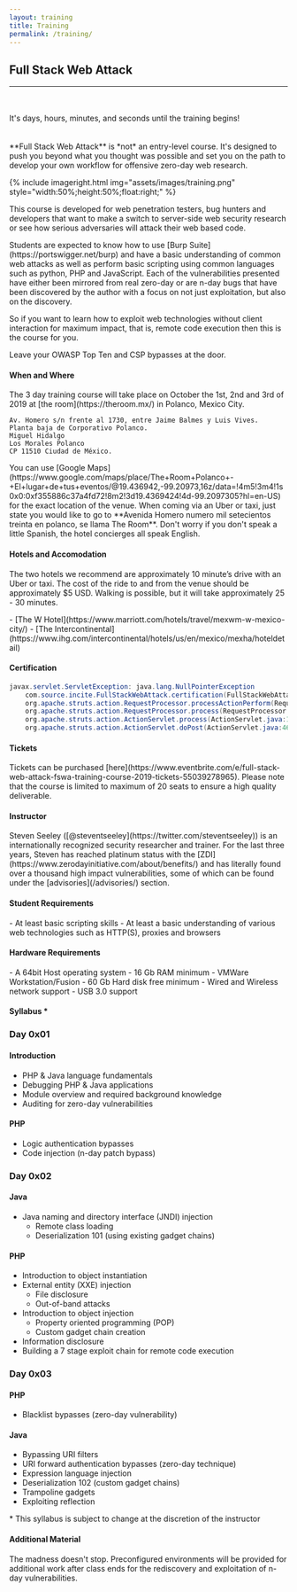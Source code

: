 ```yaml
---
layout: training
title: Training
permalink: /training/
---
```


<script>
function countdown(dateEnd) {
  var timer, days, hours, minutes, seconds;
  dateEnd = new Date(dateEnd);
  dateEnd = dateEnd.getTime();
  if ( isNaN(dateEnd) ) {
    return;
  }
  timer = setInterval(calculate, 1000);
  function calculate() {
    var dateStart = new Date();
    var dateStart = new Date(dateStart.getUTCFullYear(),
                             dateStart.getUTCMonth(),
                             dateStart.getUTCDate(),
                             dateStart.getUTCHours(),
                             dateStart.getUTCMinutes(),
                             dateStart.getUTCSeconds());
    var timeRemaining = parseInt((dateEnd - dateStart.getTime()) / 1000)
    if ( timeRemaining >= 0 ) {
      days    = parseInt(timeRemaining / 86400);
      timeRemaining   = (timeRemaining % 86400);
      hours   = parseInt(timeRemaining / 3600);
      timeRemaining   = (timeRemaining % 3600);
      minutes = parseInt(timeRemaining / 60);
      timeRemaining   = (timeRemaining % 60);
      seconds = parseInt(timeRemaining);
      document.getElementById("days").innerHTML    = parseInt(days, 10);
      document.getElementById("hours").innerHTML   = ("0" + hours).slice(-2);
      document.getElementById("minutes").innerHTML = ("0" + minutes).slice(-2);
      document.getElementById("seconds").innerHTML = ("0" + seconds).slice(-2);
    } else {
      return;
    }
  }
  function display(days, hours, minutes, seconds) {}
}
countdown('10/1/2019 09:00:00 AM');
</script>

## Full Stack Web Attack

---

<div style="width: 100%;float: left;margin: 20px auto;">
  <p class="cn">
    It's
    <span id="days"></span>
    days,
    <span id="hours"></span>
    hours,
    <span id="minutes"></span>
    minutes,
    <span id="seconds"></span>
    and seconds until the training begins!
  </p>
</div>

<p class="cn" markdown="1">**Full Stack Web Attack** is *not* an entry-level course. It's designed to push you beyond what you thought was possible and set you on the path to develop your own workflow for offensive zero-day web research.</p>
{% include imageright.html
            img="assets/images/training.png"
            style="width:50%;height:50%;float:right;"
            %}
<p class="cn" markdown="1">This course is developed for web penetration testers, bug hunters and developers that want to make a switch to server-side web security research or see how serious adversaries will attack their web based code.</p>

<p class="cn" markdown="1">Students are expected to know how to use [Burp Suite](https://portswigger.net/burp) and have a basic understanding of common web attacks as well as perform basic scripting using common languages such as python, PHP and JavaScript. Each of the vulnerabilities presented have either been mirrored from real zero-day or are n-day bugs that have been discovered by the author with a focus on not just exploitation, but also on the discovery.</p>

<p class="cn" markdown="1">So if you want to learn how to exploit web technologies without client interaction for maximum impact, that is, remote code execution then this is the course for you.</p>

<p class="cn" markdown="1">Leave your OWASP Top Ten and CSP bypasses at the door.</p>

#### <a id="where"></a> When and Where

<p class="cn" markdown="1">The 3 day training course will take place on October the 1st, 2nd and 3rd of 2019 at [the room](https://theroom.mx/) in Polanco, Mexico City.</p>

```
Av. Homero s/n frente al 1730, entre Jaime Balmes y Luis Vives.
Planta baja de Corporativo Polanco.
Miguel Hidalgo
Los Morales Polanco
CP 11510 Ciudad de México.
```

<p class="cn" markdown="1">You can use [Google Maps](https://www.google.com/maps/place/The+Room+Polanco+-+El+lugar+de+tus+eventos/@19.436942,-99.20973,16z/data=!4m5!3m4!1s0x0:0xf355886c37a4fd72!8m2!3d19.4369424!4d-99.2097305?hl=en-US) for the exact location of the venue. When coming via an Uber or taxi, just state you would like to go to **Avenida Homero numero mil setecientos treinta en polanco, se llama The Room**. Don't worry if you don't speak a little Spanish, the hotel concierges all speak English.</p>

#### <a id="hotel"></a> Hotels and Accomodation

<p class="cn" markdown="1">The two hotels we recommend are approximately 10 minute’s drive with an Uber or taxi. The cost of the ride to and from the venue should be approximately $5 USD. Walking is possible, but it will take approximately 25 - 30 minutes.</p>

<div class="cn" markdown="1">
- [The W Hotel](https://www.marriott.com/hotels/travel/mexwm-w-mexico-city/)
- [The Intercontinental](https://www.ihg.com/intercontinental/hotels/us/en/mexico/mexha/hoteldetail)
</div>

#### Certification

```java
javax.servlet.ServletException: java.lang.NullPointerException
    com.source.incite.FullStackWebAttack.certification(FullStackWebAttack.java:38) 
    org.apache.struts.action.RequestProcessor.processActionPerform(RequestProcessor.java:425) 
    org.apache.struts.action.RequestProcessor.process(RequestProcessor.java:228) 
    org.apache.struts.action.ActionServlet.process(ActionServlet.java:1913) 
    org.apache.struts.action.ActionServlet.doPost(ActionServlet.java:462) 
```

#### Tickets

<p class="cn" markdown="1">Tickets can be purchased [here](https://www.eventbrite.com/e/full-stack-web-attack-fswa-training-course-2019-tickets-55039278965). Please note that the course is limited to maximum of 20 seats to ensure a high quality deliverable.</p>

#### Instructor

<p class="cn" markdown="1">Steven Seeley ([@steventseeley](https://twitter.com/steventseeley)) is an internationally recognized security researcher and trainer. For the last three years, Steven has reached platinum status with the [ZDI](https://www.zerodayinitiative.com/about/benefits/) and has literally found over a thousand high impact vulnerabilities, some of which can be found under the [advisories](/advisories/) section.</p>

#### Student Requirements

<div markdown="1" class="cn">
- At least basic scripting skills
- At least a basic understanding of various web technologies such as HTTP(S), proxies and browsers
</div>

#### Hardware Requirements

<div markdown="1" class="cn">
- A 64bit Host operating system
- 16 Gb RAM minimum
- VMWare Workstation/Fusion
- 60 Gb Hard disk free minimum
- Wired and Wireless network support
- USB 3.0 support
</div>

#### <a id="syllabus"></a> Syllabus *

<div markdown="1" class="cn">

### Day 0x01

#### Introduction

- PHP & Java language fundamentals
- Debugging PHP & Java applications
- Module overview and required background knowledge
- Auditing for zero-day vulnerabilities

#### PHP

- Logic authentication bypasses
- Code injection (n-day patch bypass)

### Day 0x02

#### Java 

- Java naming and directory interface (JNDI) injection
  - Remote class loading
  - Deserialization 101 (using existing gadget chains)

#### PHP

- Introduction to object instantiation
- External entity (XXE) injection
  - File disclosure
  - Out-of-band attacks
- Introduction to object injection
  - Property oriented programming (POP)
  - Custom gadget chain creation
- Information disclosure
- Building a 7 stage exploit chain for remote code execution

### Day 0x03

#### PHP

- Blacklist bypasses (zero-day vulnerability)

#### Java

- Bypassing URI filters
- URI forward authentication bypasses (zero-day technique)
- Expression language injection
- Deserialization 102 (custom gadget chains)
 - Trampoline gadgets
 - Exploiting reflection
</div>

<p class="cn" markdown="1">* This syllabus is subject to change at the discretion of the instructor</p>

#### Additional Material

<p class="cn" markdown="1">The madness doesn't stop. Preconfigured environments will be provided for additional work after class ends for the rediscovery and exploitation of n-day vulnerabilities.</p>
